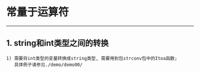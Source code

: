 # **常量于运算符** #
***


## **1. string和int类型之间的转换** ##
    1) 需要将int类型的变量转换成string类型, 需要用到包strconv包中的Itoa函数;
       具体例子请参见./demo/demo00/
